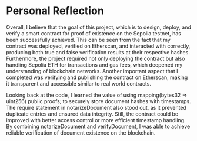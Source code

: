 # Personal Reflection

Overall, I believe that the goal of this project, which is to design, deploy, and verify a smart contract for proof of existence on the Sepolia testnet, has been successfully achieved. This can be seen from the fact that my contract was deployed, verified on Etherscan, and interacted with correctly, producing both true and false verification results at their respective hashes. Furthermore, the project required not only deploying the contract but also handling Sepolia ETH for transactions and gas fees, which deepened my understanding of blockchain networks. Another important aspect that I completed was verifying and publishing the contract on Etherscan, making it transparent and accessible similar to real world contracts. 

Looking back at the code, I learned the value of using mapping(bytes32 => uint256) public proofs; to securely store document hashes with timestamps. The require statement in notarizeDocument also stood out, as it prevented duplicate entries and ensured data integrity. Still, the contract could be improved with better access control or more efficient timestamp handling. By combining notarizeDocument and verifyDocument, I was able to achieve reliable verification of document existence on the blockchain.

